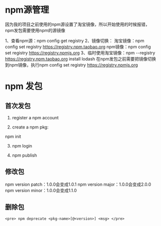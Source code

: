 # npm源管理
因为我的项目之前使用的npm源设置了淘宝镜像，所以开始使用的时候报错，npm发包需要使用npm的源镜像

1、查看npm源：npm config get registry
2、镜像切换：
淘宝镜像：npm config set registry https://registry.npm.taobao.org
npm镜像：npm config set registry https://registry.npmjs.org
3、临时使用淘宝镜像：npm --registry https://registry.npm.taobao.org install lodash
在npm发包之前需要把镜像切换到npm镜像，执行npm config set registry https://registry.npmjs.org

# npm 发包

## 首次发包

1. register a npm account 

2. create a npm pkg:

npm init 

3.  npm login 


4. npm  publish

## 修改包

npm version patch：1.0.0会变成1.0.1
npm version major：1.0.0会变成2.0.0
npm version minor：1.0.0会变成1.1.0

## 删除包
```
<pre> npm deprecate <pkg-name>[@<version>] <msg> </pre>

```
